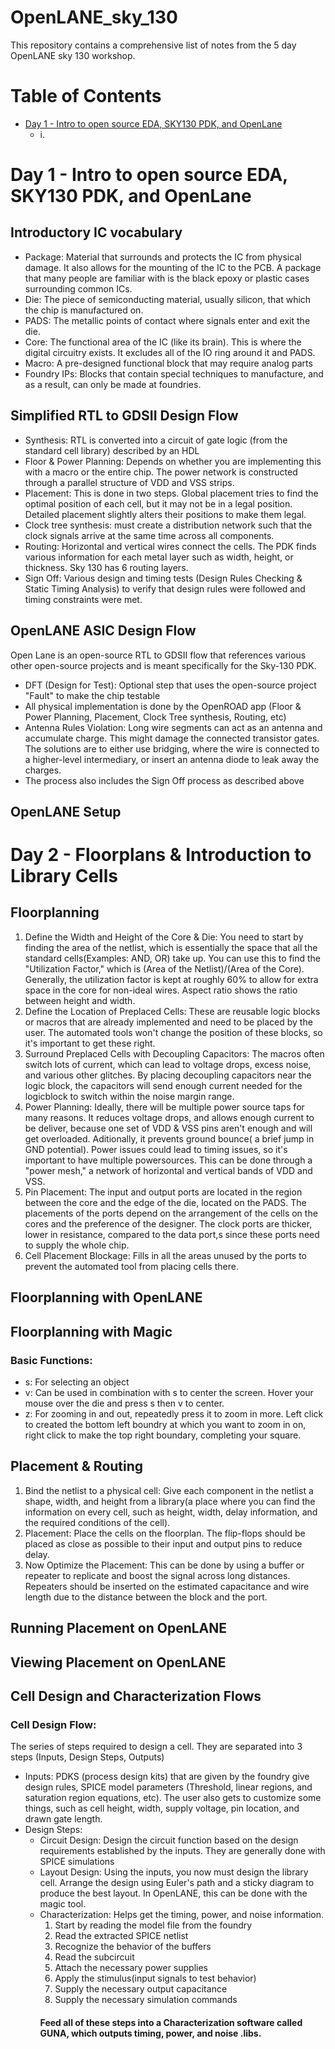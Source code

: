 # OpenLANE_sky_130
This repository contains a comprehensive list of notes from the 5 day OpenLANE sky 130 workshop. 
# Table of Contents
- [Day 1 - Intro to open source EDA, SKY130 PDK, and OpenLane](#day-1---intro-to-open-source-eda-sky130-pdk-and-openlane)
  - i.

# Day 1 - Intro to open source EDA, SKY130 PDK, and OpenLane
## Introductory IC vocabulary
- Package: Material that surrounds and protects the IC from physical damage. It also allows for the mounting of the IC to the PCB. A package that many people are familiar with is the black epoxy or plastic cases surrounding common ICs. 
- Die: The piece of semiconducting material, usually silicon, that which the chip is manufactured on.
- PADS: The metallic points of contact where signals enter and exit the die.
- Core: The functional area of the IC (like its brain). This is where the digital circuitry exists. It excludes all of the IO ring around it and PADS.
- Macro: A pre-designed functional block that may require analog parts
- Foundry IPs: Blocks that contain special techniques to manufacture, and as a result, can only be made at foundries.

## Simplified RTL to GDSII Design Flow
- Synthesis: RTL is converted into a circuit of gate logic (from the standard cell library) described by an HDL
- Floor & Power Planning: Depends on whether you are implementing this with a macro or the entire chip. The power network is constructed through a parallel structure of VDD and VSS strips.
- Placement: This is done in two steps. Global placement tries to find the optimal position of each cell, but it may not be in a legal position. Detailed placement slightly alters their positions to make them legal.
- Clock tree synthesis: must create a distribution network such that the clock signals arrive at the same time across all components.
- Routing: Horizontal and vertical wires connect the cells. The PDK finds various information for each metal layer such as width, height, or thickness. Sky 130 has 6 routing layers.
- Sign Off: Various design and timing tests (Design Rules Checking & Static Timing Analysis) to verify that design rules were followed and timing constraints were met.

## OpenLANE ASIC Design Flow
Open Lane is an open-source RTL to GDSII flow that references various other open-source projects and is meant specifically for the Sky-130 PDK.
- DFT (Design for Test): Optional step that uses the open-source project "Fault" to make the chip testable
-  All physical implementation is done by the OpenROAD app (Floor & Power Planning, Placement, Clock Tree synthesis, Routing, etc)
-  Antenna Rules Violation: Long wire segments can act as an antenna and accumulate charge. This might damage the connected transistor gates. The solutions are to either use bridging, where the wire is connected to a higher-level intermediary, or insert an antenna diode to leak away the charges.
-  The process also includes the Sign Off process as described above

## OpenLANE Setup

# Day 2 - Floorplans & Introduction to Library Cells

## Floorplanning
1. Define the Width and Height of the Core & Die: You need to start by finding the area of the netlist, which is essentially the space that all the standard cells(Examples: AND, OR) take up. You can use this to find the "Utilization Factor," which is (Area of the Netlist)/(Area of the Core). Generally, the utilization factor is kept at roughly 60% to allow for extra space in the core for non-ideal wires. Aspect ratio shows the ratio between height and width. 
2. Define the Location of Preplaced Cells: These are reusable logic blocks or macros that are already implemented and need to be placed by the user. The automated tools won't change the position of these blocks, so it's important to get these right.
3. Surround Preplaced Cells with Decoupling Capacitors: The macros often switch lots of current, which can lead to voltage drops, excess noise, and various other glitches. By placing decoupling capacitors near the logic block, the capacitors will send enough current needed for the logicblock to switch within the noise margin range.
4. Power Planning: Ideally, there will be multiple power source taps for many reasons. It reduces voltage drops, and allows enough current to be deliver, because one set of VDD & VSS pins aren't enough and will get overloaded. Aditionally, it prevents ground bounce( a brief jump in GND potential). Power issues could lead to timing issues, so it's important to have multiple powersources. This can be done through a "power mesh," a network of horizontal and vertical bands of VDD and VSS.
5. Pin Placement: The input and output ports are located in the region between the core and the edge of the die, located on the PADS. The placements of the ports depend on the arrangement of the cells on the cores and the preference of the designer. The clock ports are thicker, lower in resistance, compared to the data port,s since these ports need to supply the whole chip.
6. Cell Placement Blockage: Fills in all the areas unused by the ports to prevent the automated tool from placing cells there.

## Floorplanning with OpenLANE

## Floorplanning with Magic

### Basic Functions: 
- s: For selecting an object
- v: Can be used in combination with s to center the screen. Hover your mouse over the die and press s then v to center.
- z: For zooming in and out, repeatedly press it to zoom in more. Left click to created the bottom left boundry at which you want to zoom in on, right click to make the top right boundary, completing your square.

## Placement & Routing
1. Bind the netlist to a physical cell: Give each component in the netlist a shape, width, and height from a library(a place where you can find the information on every cell, such as height, width, delay information, and the required conditions of the cell).
2. Placement: Place the cells on the floorplan. The flip-flops should be placed as close as possible to their input and output pins to reduce delay.
3. Now Optimize the Placement: This can be done by using a buffer or repeater to replicate and boost the signal across long distances. Repeaters should be inserted on the estimated capacitance and wire length due to the distance between the block and the port.

## Running Placement on OpenLANE

## Viewing Placement on OpenLANE

## Cell Design and Characterization Flows

### Cell Design Flow:
The series of steps required to design a cell. They are separated into 3 steps (Inputs, Design Steps, Outputs)
- Inputs: PDKS (process design kits) that are given by the foundry give design rules, SPICE model parameters (Threshold, linear regions, and saturation region equations, etc). The user also gets to customize some things, such as cell height, width, supply voltage, pin location, and drawn gate length.
- Design Steps:
    - Circuit Design: Design the circuit function based on the design requirements established by the inputs. They are generally done with SPICE simulations
    - Layout Design: Using the inputs, you now must design the library cell. Arrange the design using Euler's path and a sticky diagram to produce the best layout. In OpenLANE, this can be done with the magic tool. 
    - Characterization: Helps get the timing, power, and noise information.
        1. Start by reading the model file from the foundry
        2. Read the extracted SPICE netlist
        3. Recognize the behavior of the buffers
        4. Read the subcircuit
        5. Attach the necessary power supplies
        6. Apply the stimulus(input signals to test behavior)
        7. Supply the necessary output capacitance
        8. Supply the necessary simulation commands
      #### Feed all of these steps into a Characterization software called GUNA, which outputs timing, power, and noise .libs.



